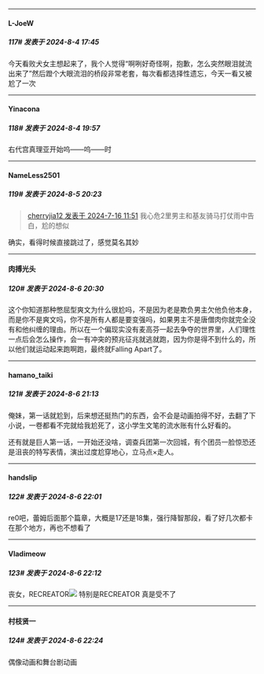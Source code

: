 ﻿
*****

####  L-JoeW  
##### 117#       发表于 2024-8-4 17:45

今天看败犬女主想起来了，我个人觉得“啊咧好奇怪啊，抱歉，怎么突然眼泪就流出来了”然后蹬个大眼流泪的桥段非常老套，每次看都选择性遗忘，今天一看又被尬了一次


*****

####  Yinacona  
##### 118#       发表于 2024-8-4 19:57

右代宫真理亚开始呜——呜——时


*****

####  NameLess2501  
##### 119#       发表于 2024-8-5 20:23

<blockquote><a href="httphttps://bbs.saraba1st.com/2b/forum.php?mod=redirect&amp;goto=findpost&amp;pid=65599189&amp;ptid=2191596" target="_blank">cherryjia12 发表于 2024-7-16 11:51</a>
我心危2里男主和基友骑马打仗雨中告白，尬的想似</blockquote>
确实，看得时候直接跳过了，感觉莫名其妙


*****

####  肉搏光头  
##### 120#       发表于 2024-8-6 20:30

这个你知道那种憋屈型爽文为什么很尬吗，不是因为老是欺负男主欠他负他本身，而是你不是爽文吗，你不是所有人都是要变强吗，如果男主不是唐僧肉你就完全没有和他纠缠的理由。所以在一个偏现实没有麦高芬一起去争夺的世界里，人们理性一点后会怎么操作，会一有冲突的预兆征兆就逃就跑，因为你是得不到什么的，所以他们就运动起来跑啊跑，最终就Falling Apart了。


*****

####  hamano_taiki  
##### 121#       发表于 2024-8-6 21:13

俺妹，第一话就尬到，后来想还挺热门的东西，会不会是动画拍得不好，去翻了下小说，一卷都看不完就给我尬死了，这小学生文笔的流水账有什么好看的。

还有就是巨人第一话，一开始还没啥，调查兵团第一次回城，有个团员一脸惊恐还是沮丧的特写表情，演出过度尬穿地心，立马点×走人。


*****

####  handslip  
##### 122#       发表于 2024-8-6 22:01

re0吧，蕾姆后面那个篇章，大概是17还是18集，强行降智那段，看了好几次都卡在那个地方，再也不想看了


*****

####  Vladimeow  
##### 123#       发表于 2024-8-6 22:12

丧女，RECREATOR<img src="https://static.saraba1st.com/image/smiley/face2017/067.png" referrerpolicy="no-referrer"> 特别是RECREATOR 真是受不了


*****

####  村枝贤一  
##### 124#       发表于 2024-8-6 22:24

偶像动画和舞台剧动画

